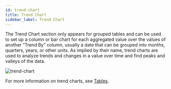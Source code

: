 ```yaml
---
id: trend-chart
title: Trend Chart
sidebar_label: Trend Chart
---
```


<div style={{textAlign: "justify"}}>

The Trend Chart section only appears for grouped tables and can be used to set up a column or bar chart for each aggregated value over the values of another “Trend By” column, usually a date that can be grouped into months, quarters, years, or other units. 
As implied by their name, trend charts are used to analyze trends and changes in a value over time and find peaks and valleys of the data.

![trend-chart](https://s3.amazonaws.com/cdn.qrvey.com/documentation_assets/ui-docs/dataviews/chart-builder/chart-configuration/trend-chart/trend1.png#thumbnail)


For more information on trend charts, see [Tables](../chart-types/table.md).

</div>